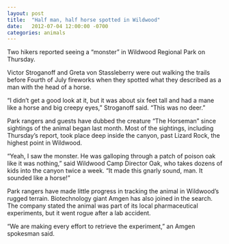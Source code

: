 ```yaml
---
layout: post
title:  "Half man, half horse spotted in Wildwood"
date:   2012-07-04 12:00:00 -0700
categories: animals
---
```

Two hikers reported seeing a “monster” in Wildwood Regional Park on Thursday.

Victor Stroganoff and Greta von Stassleberry were out walking the trails before Fourth of July fireworks when they spotted what they described as a man with the head of a horse.

“I didn’t get a good look at it, but it was about six feet tall and had a mane like a horse and big creepy eyes,” Stroganoff said. “This was no deer.”

Park rangers and guests have dubbed the creature “The Horseman” since sightings of the animal began last month. Most of the sightings, including Thursday’s report, took place deep inside the canyon, past Lizard Rock, the highest point in Wildwood.

“Yeah, I saw the monster. He was galloping through a patch of poison oak like it was nothing,” said Wildwood Camp Director Oak, who takes dozens of kids into the canyon twice a week. “It made this gnarly sound, man. It sounded like a horse!”

Park rangers have made little progress in tracking the animal in Wildwood’s rugged terrain. Biotechnology giant Amgen has also joined in the search. The company stated the animal was part of its local pharmaceutical experiments, but it went rogue after a lab accident.

“We are making every effort to retrieve the experiment,” an Amgen spokesman said.